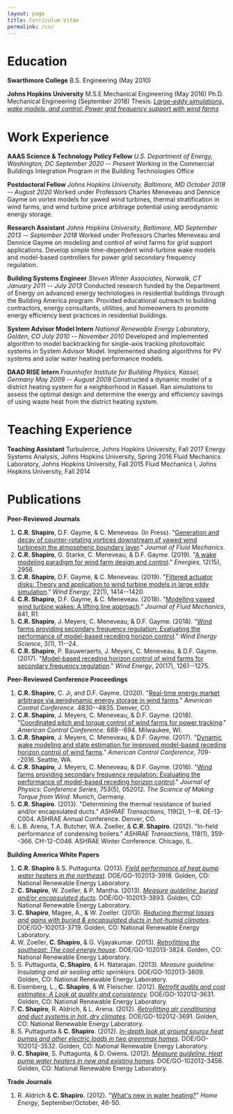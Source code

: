```yaml
---
layout: page
title: Curriculum Vitae
permalink: /cv/
---
```

# Education
**Swarthmore College**
B.S. Engineering (May 2010)

**Johns Hopkins University**
M.S.E Mechanical Engineering (May 2016)
Ph.D. Mechanical Engineering (September 2018)
Thesis: *[Large-eddy simulations, wake models, and control: Power grid frequency support with wind farms](https://jscholarship.library.jhu.edu/bitstream/handle/1774.2/60097/SHAPIRO-DISSERTATION-2018.pdf?sequence=1&isAllowed=y)*

# Work Experience
**AAAS Science & Technology Policy Fellow**
*U.S. Department of Energy, Washington, DC*
*September 2020 -- Present*
Working in the Commercial Buildings Integration Program in the Building Technologies Office 

**Postdoctoral Fellow**
*Johns Hopkins University, Baltimore, MD*
*October 2018 -- August 2020*
Worked under Professors Charles Meneveau and Dennice Gayme on vortex models for yawed wind turbines, thermal stratification in wind farms, and wind turbine price arbitrage potential using aerodynamic energy storage.

**Research Assistant**
*Johns Hopkins University, Baltimore, MD*
*September 2013 -- September 2018*
Worked under Professors Charles Meneveau and Dennice Gayme on modeling and control of wind farms for grid support applications. Develop simple time-dependent wind-turbine wake models and model-based controllers for  power grid secondary frequency regulation.

**Building Systems Engineer**
*Steven Winter Associates, Norwalk, CT*
*January 2011 -- July 2013*
Conducted research funded by the Department of Energy on advanced energy technologies in residential buildings through the Building America program. Provided educational outreach to building contractors, energy consultants, utilities, and homeowners to promote energy efficiency best practices in residential buildings.

**System Advisor Model Intern**
*National Renewable Energy Laboratory, Golden, CO*
*July 2010 -- November 2010*
Developed and implemented algorithm to model backtracking for single-axis tracking photovoltaic systems in System Advisor Model. Implemented shading algorithms for PV systems and solar water heating performance models.

**DAAD RISE Intern**
*Fraunhofer Institute for Building Physics, Kassel, Germany*
*May 2009 -- August 2009*
Constructed a dynamic model of a district heating system for a neighborhood in Kassel. Ran simulations to assess the optimal design and determine the exergy and efficiency savings of using waste heat from the district heating system.

# Teaching Experience
**Teaching Assistant**
Turbulence, Johns Hopkins University, Fall 2017
Energy Systems Analysis, Johns Hopkins University, Spring 2016
Fluid Mechanics Laboratory, Johns Hopkins University, Fall 2015
Fluid Mechanics I, Johns Hopkins University, Fall 2014

# Publications

**Peer-Reviewed Journals**
1. **C.R. Shapiro**, D.F. Gayme, & C. Meneveau. (In Press). "[Generation and decay of counter-rotating vortices downstream of yawed wind turbinesin the atmospheric boundary layer](https://arxiv.org/pdf/2005.11618.pdf)." *Journal of Fluid Mechanics*.
1. **C.R. Shapiro**, G. Starke, C. Meneveau, & D.F. Gayme. (2019). "[A wake modeling paradigm for wind farm design and control](https://doi.org/10.3390/en12152956)." *Energies*, 12(15), 2956.
1. **C.R. Shapiro**, D.F. Gayme, & C. Meneveau. (2019). "[Filtered actuator disks: Theory and application to wind turbine models in large eddy simulation](https://doi.org/10.1002/we.2376)." *Wind Energy*, 22(1), 1414--1420.
1. **C.R. Shapiro**, D.F. Gayme, & C. Meneveau. (2018). "[Modelling yawed wind turbine wakes: A lifting line approach](https://doi.org/10.1017/jfm.2018.75)." *Journal of Fluid Mechanics*, 841, R1.
1. **C.R. Shapiro**, J. Meyers, C. Meneveau, & D.F. Gayme. (2018). "[Wind farms providing secondary frequency regulation: Evaluating the performance of model-based receding horizon control](https://doi.org/10.5194/wes-3-11-2018)." *Wind Energy Science*, 3(1), 11--24.
1. **C.R. Shapiro**, P. Bauweraerts, J. Meyers, C. Meneveau, & D.F. Gayme. (2017). "[Model-based receding horizon control of wind farms for secondary frequency regulation](https://doi.org/10.1002/we.2093)." *Wind Energy*, 20(17), 1261--1275.

**Peer-Reviewed Conference Proceedings**
1. **C.R. Shapiro**, C. Ji, and D.F. Gayme. (2020). "[Real-time energy market arbitrage via aerodynamic energy storage in wind farms](https://ieeexplore.ieee.org/abstract/document/9147730)." *American Control Conference.* 4830--4835. Denver, CO.
1. **C.R. Shapiro**, J. Meyers, C. Meneveau, & D.F. Gayme. (2018). "[Coordinated pitch and torque control of wind farms for power tracking](https://doi.org/10.23919/ACC.2018.8431325)." *American Control Conference.* 688--694. Milwaukee, WI.
1. **C.R. Shapiro**, J. Meyers, C. Meneveau, & D.F. Gayme. (2017). "[Dynamic wake modeling and state estimation for improved model-based receding horizon control of wind farms](https://doi.org/10.23919/ACC.2017.7963036)." *American Control Conference*, 709--2016. Seattle, WA.
1. **C.R. Shapiro**, J. Meyers, C. Meneveau, & D.F. Gayme. (2016). "[Wind farms providing secondary frequency regulation: Evaluating the performance of model-based receding horizon control](https://doi.org/10.1088/1742-6596/753/5/052012)." *Journal of Physics: Conference Series*, 753(5), 052012. *The Science of Making Torque from Wind*. Munich, Germany.
1. **C.R. Shapiro**. (2013). "Determining the thermal resistance of buried and/or encapsulated ducts." *ASHRAE Transactions*, 119(2), 1--8. DE-13-C004. ASHRAE Annual Conference. Denver, CO.
1. L.B. Arena, T.A. Butcher, W.A. Zoeller, & **C.R. Shapiro**. (2012). "In-field performance of condensing boilers." *ASHRAE Transactions*, 118(1), 359--366. CH-12-C046. ASHRAE Winter Conference. Chicago, IL.

**Building America White Papers**
1. **C.R. Shapiro** & S. Puttagunta. (2013). *[Field performance of heat pump water heaters in the northeast](https://www.nrel.gov/docs/fy16osti/64904.pdf).* DOE/GO-102013-3918. Golden, CO: National Renewable Energy Laboratory.
1. **C. Shapiro**, W. Zoeller, & P. Mantha. (2013). *[Measure guideline: buried and/or encapsulated ducts](https://www1.eere.energy.gov/buildings/publications/pdfs/building_america/measure_guide_buried_encap_ducts.pdf).* DOE/GO-102013-3893. Golden, CO: National Renewable Energy Laboratory.
1. **C. Shapiro**, Magee, A., & W. Zoeller. (2013). *[Reducing thermal losses and gains with buried & encapsulated ducts in hot-humid climates](https://www1.eere.energy.gov/buildings/publications/pdfs/building_america/encaps_ducts_hothumid.pdf).* DOE/GO-102013-3719. Golden, CO: National Renewable Energy Laboratory.
1. W. Zoeller, **C. Shapiro**, & G. Vijayakumar. (2013). *[Retrofitting the southeast: The cool energy house](https://www1.eere.energy.gov/buildings/publications/pdfs/building_america/cool_energy_house_retrofit.pdf).* DOE/GO-102013-3824. Golden, CO: National Renewable Energy Laboratory.
1. S. Puttagunta, **C. Shapiro**, & H. Natarajan. (2013). *Measure guideline: Insulating and air sealing attic sprinklers.* DOE/GO-102013-3809. Golden, CO: National Renewable Energy Laboratory.
1. Eisenberg, L., **C. Shapiro**, & W. Fleischer. (2012). *[Retrofit audits and cost estimates: A Look at quality and consistency](https://www1.eere.energy.gov/buildings/publications/pdfs/building_america/retrofit_audits_estimates.pdf).* DOE/GO-102012-3631. Golden, CO: National Renewable Energy Laboratory.
1. **C. Shapiro**, R. Aldrich, & L. Arena. (2012). *[Retrofitting air conditioning and duct systems in hot, dry climates](https://www1.eere.energy.gov/buildings/publications/pdfs/building_america/retrofit_ac_duct_systems.pdf).* DOE/GO-102012-3691. Golden, CO: National Renewable Energy Laboratory.
1. S. Puttagunta & **C. Shapiro**. (2012). *[In-depth look at ground source heat pumps and other electric loads in two greenmax homes](https://www1.eere.energy.gov/buildings/publications/pdfs/building_america/ground_sourcehp_greenmax.pdf).* DOE/GO-102012-3532. Golden, CO: National Renewable Energy Laboratory.
1. **C. Shapiro**, S. Puttagunta, & D. Owens. (2012). *[Measure guideline: Heat pump water heaters in new and existing homes](https://www.nrel.gov/docs/fy12osti/53184.pdf).* DOE/GO-102012-3456. Golden, CO: National Renewable Energy Laboratory.

**Trade Journals**
1. R. Aldrich & **C. Shapiro**. (2012). "[What's new in water heating?](http://homeenergy.org/show/article/nav/hotwater/page/2/id/1808)" *Home Energy*, September/October, 46-50.

